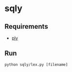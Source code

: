 # sqly
## Requirements
- [ply](https://pypi.org/project/ply/)
## Run
```python sqly/lex.py [filename]```

